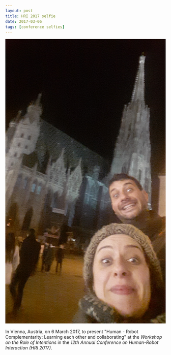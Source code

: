 ```yaml
---
layout: post
title: HRI 2017 selfie
date: 2017-03-06
tags: [conference selfies]
---
```


![Vienna](/assets/img/selfies/mdagiogl_Vienna_HRI-2017.jpeg)

In Vienna, Austria<!--more-->, on 6 March 2017, to present
&quot;Human - Robot Complementarity: Learning each other and collaborating&quot;
at the
<em>Workshop on the Role of Intentions</em>
in the <em>12th Annual Conference on Human-Robot Interaction (HRI 2017)</em>.
